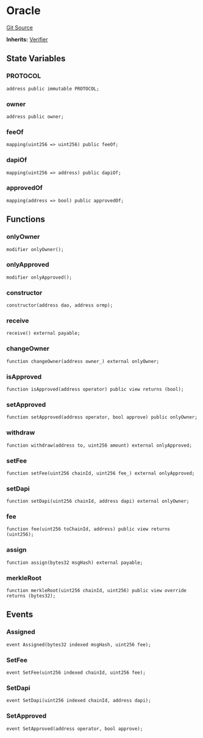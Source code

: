 # Oracle
[Git Source](https://github.com/darwinia-network/ORMP/blob/bc92759f925cb7b2b882f5ab3b1cf34d66098e41/src/eco/Oracle.sol)

**Inherits:**
[Verifier](/src/Verifier.sol/abstract.Verifier.md)


## State Variables
### PROTOCOL

```solidity
address public immutable PROTOCOL;
```


### owner

```solidity
address public owner;
```


### feeOf

```solidity
mapping(uint256 => uint256) public feeOf;
```


### dapiOf

```solidity
mapping(uint256 => address) public dapiOf;
```


### approvedOf

```solidity
mapping(address => bool) public approvedOf;
```


## Functions
### onlyOwner


```solidity
modifier onlyOwner();
```

### onlyApproved


```solidity
modifier onlyApproved();
```

### constructor


```solidity
constructor(address dao, address ormp);
```

### receive


```solidity
receive() external payable;
```

### changeOwner


```solidity
function changeOwner(address owner_) external onlyOwner;
```

### isApproved


```solidity
function isApproved(address operator) public view returns (bool);
```

### setApproved


```solidity
function setApproved(address operator, bool approve) public onlyOwner;
```

### withdraw


```solidity
function withdraw(address to, uint256 amount) external onlyApproved;
```

### setFee


```solidity
function setFee(uint256 chainId, uint256 fee_) external onlyApproved;
```

### setDapi


```solidity
function setDapi(uint256 chainId, address dapi) external onlyOwner;
```

### fee


```solidity
function fee(uint256 toChainId, address) public view returns (uint256);
```

### assign


```solidity
function assign(bytes32 msgHash) external payable;
```

### merkleRoot


```solidity
function merkleRoot(uint256 chainId, uint256) public view override returns (bytes32);
```

## Events
### Assigned

```solidity
event Assigned(bytes32 indexed msgHash, uint256 fee);
```

### SetFee

```solidity
event SetFee(uint256 indexed chainId, uint256 fee);
```

### SetDapi

```solidity
event SetDapi(uint256 indexed chainId, address dapi);
```

### SetApproved

```solidity
event SetApproved(address operator, bool approve);
```

